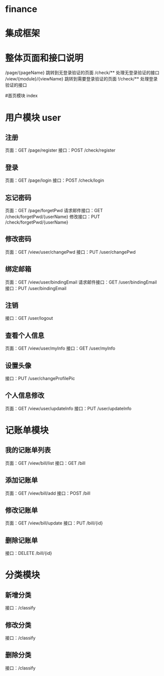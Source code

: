 # finance

# 集成框架

# 整体页面和接口说明
/page/{pageName}	跳转到无登录验证的页面
/check/**			处理无登录验证的接口
/view/{module}/{viewName}	跳转到需要登录验证的页面
!/check/**			处理登录验证的接口

#首页模块 index


# 用户模块 user

## 注册
页面：GET /page/register
接口：POST /check/register

## 登录
页面：GET /page/login
接口：POST /check/login

## 忘记密码
页面：GET /page/forgetPwd
请求邮件接口：GET /check/forgetPwd/{userName}
修改接口：PUT /check/forgetPwd/{userName}

## 修改密码
页面：GET /view/user/changePwd
接口：PUT /user/changePwd

## 绑定邮箱
页面：GET /view/user/bindingEmail
请求邮件接口：GET /user/bindingEmail
接口：PUT /user/bindingEmail

## 注销
接口：GET /user/logout

## 查看个人信息
页面：GET /view/user/myInfo
接口：GET /user/myInfo

## 设置头像
接口：PUT /user/changeProfilePic

## 个人信息修改
页面：GET /view/user/updateInfo
接口：PUT /user/updateInfo


# 记账单模块

## 我的记账单列表
页面：GET /view/bill/list
接口：GET /bill

## 添加记账单
页面：GET /view/bill/add
接口：POST /bill

## 修改记账单
页面：GET /view/bill/update
接口：PUT /bill/{id}

## 删除记账单
接口：DELETE /bill/{id}


# 分类模块

## 新增分类
接口：/classify

## 修改分类
接口：/classify

## 删除分类
接口：/classify
